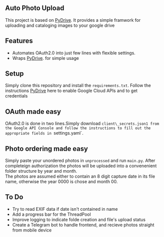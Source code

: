 Auto Photo Upload
-------

This project is based on [PyDrive](https://github.com/googleworkspace/PyDrive).
It provides a simple framwork for uploading and cataloging images to your google drive

Features
-------------------

-  Automates OAuth2.0 into just few lines with flexible settings.
-  Wraps [PyDrive](https://github.com/googleworkspace/PyDrive). for simple usage

Setup
--------------

Simply clone this repository and install the `requirements.txt`. Follow the instructions [PyDrive](https://github.com/googleworkspace/PyDrive) here to enable Google Cloud APIs and to get credentials

OAuth made easy
---------------

OAuth2.0 is done in two lines.Simply download `client\_secrets.json1 from the Google API Console and follow the instructions to fill out the appropriate fields in `settings.yaml`.

Photo ordering made easy
---------------
Simply paste your unordered photos in `unprocessed` and run `main.py`.  After completeign authorization the photos will be uploaded into a convenenient folder structure by year and month.  
The photos are assumed either to contain an 8 digit capture date in its file name, otherwise the year 0000 is chose and month 00.

To Do
-----
- Try to read EXIF data if date isn't contained in name
- Add a progress bar for the ThreadPool
- Improve logging to indicate folde creation and file's upload status
- Create a Telegram bot to handle frontend, and recieve photos straight from mobile device
